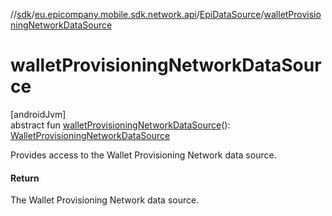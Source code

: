 //[sdk](../../../index.md)/[eu.epicompany.mobile.sdk.network.api](../index.md)/[EpiDataSource](index.md)/[walletProvisioningNetworkDataSource](wallet-provisioning-network-data-source.md)

# walletProvisioningNetworkDataSource

[androidJvm]\
abstract fun [walletProvisioningNetworkDataSource](wallet-provisioning-network-data-source.md)(): [WalletProvisioningNetworkDataSource](../../eu.epicompany.mobile.sdk.network.datasource/-wallet-provisioning-network-data-source/index.md)

Provides access to the Wallet Provisioning Network data source.

#### Return

The Wallet Provisioning Network data source.
